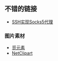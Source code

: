 ## 不错的链接

* [SSH实现Socks5代理](wall/ssh-socks5)

### 图片素材

* [觅元素](http://www.51yuansu.com/)
* [NetClipart](https://www.netclipart.com/)

